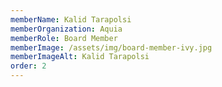 ```yaml
---
memberName: Kalid Tarapolsi
memberOrganization: Aquia
memberRole: Board Member
memberImage: /assets/img/board-member-ivy.jpg
memberImageAlt: Kalid Tarapolsi
order: 2
---
```

